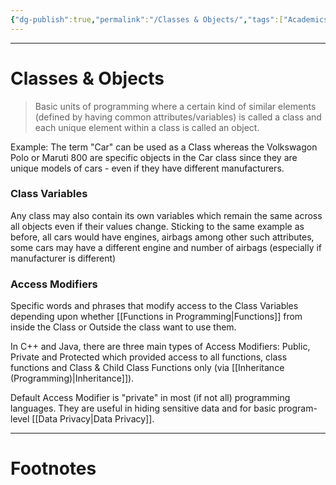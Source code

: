 ```yaml
---
{"dg-publish":true,"permalink":"/Classes & Objects/","tags":["Academics"]}
---
```



---
# Classes & Objects
> Basic units of programming where a certain kind of similar elements (defined by having common attributes/variables) is called a class and each unique element within a class is called an object.

Example: The term "Car" can be used as a Class whereas the Volkswagon Polo or Maruti 800 are specific objects in the Car class since they are unique models of cars - even if they have different manufacturers.

### Class Variables
Any class may also contain its own variables which remain the same across all objects even if their values change. Sticking to the same example as before, all cars would have engines, airbags among other such attributes, some cars may have a different engine and number of airbags (especially if manufacturer is different)

### Access Modifiers
Specific words and phrases that modify access to the Class Variables depending upon whether [[Functions in Programming\|Functions]] from inside the Class or Outside the class want to use them.

In C++ and Java, there are three main types of Access Modifiers: Public, Private and Protected which provided access to all functions, class functions and Class & Child Class Functions only (via [[Inheritance (Programming)\|Inheritance]]).

Default Access Modifier is "private" in most (if not all) programming languages.
They are useful in hiding sensitive data and for basic program-level [[Data Privacy\|Data Privacy]].

---
# Footnotes